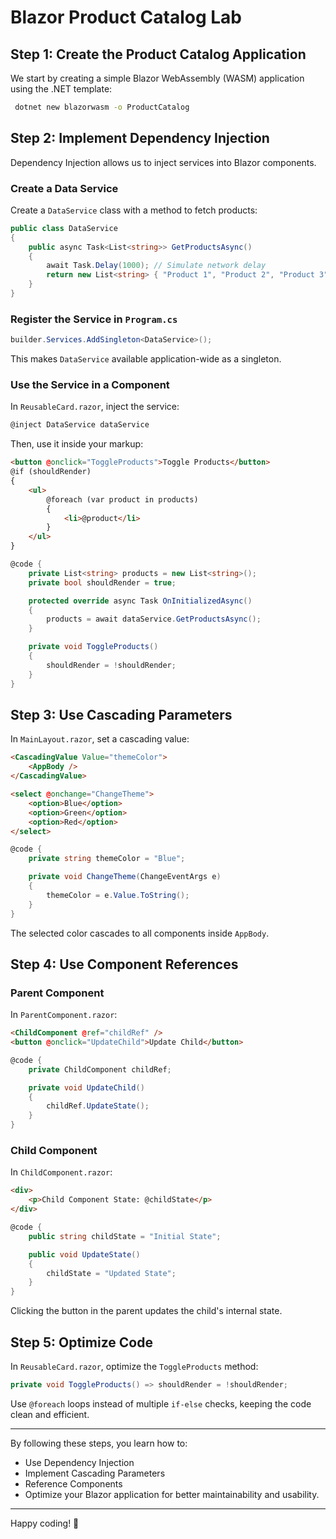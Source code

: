 # Blazor Product Catalog Lab

## Step 1: Create the Product Catalog Application

We start by creating a simple Blazor WebAssembly (WASM) application using the .NET template:

```bash
 dotnet new blazorwasm -o ProductCatalog
```

## Step 2: Implement Dependency Injection

Dependency Injection allows us to inject services into Blazor components.

### Create a Data Service

Create a `DataService` class with a method to fetch products:

```csharp
public class DataService
{
    public async Task<List<string>> GetProductsAsync()
    {
        await Task.Delay(1000); // Simulate network delay
        return new List<string> { "Product 1", "Product 2", "Product 3" };
    }
}
```

### Register the Service in `Program.cs`

```csharp
builder.Services.AddSingleton<DataService>();
```

This makes `DataService` available application-wide as a singleton.

### Use the Service in a Component

In `ReusableCard.razor`, inject the service:

```csharp
@inject DataService dataService
```

Then, use it inside your markup:

```html
<button @onclick="ToggleProducts">Toggle Products</button>
@if (shouldRender)
{
    <ul>
        @foreach (var product in products)
        {
            <li>@product</li>
        }
    </ul>
}
```

```csharp
@code {
    private List<string> products = new List<string>();
    private bool shouldRender = true;

    protected override async Task OnInitializedAsync()
    {
        products = await dataService.GetProductsAsync();
    }

    private void ToggleProducts()
    {
        shouldRender = !shouldRender;
    }
}
```

## Step 3: Use Cascading Parameters

In `MainLayout.razor`, set a cascading value:

```html
<CascadingValue Value="themeColor">
    <AppBody />
</CascadingValue>

<select @onchange="ChangeTheme">
    <option>Blue</option>
    <option>Green</option>
    <option>Red</option>
</select>
```

```csharp
@code {
    private string themeColor = "Blue";

    private void ChangeTheme(ChangeEventArgs e)
    {
        themeColor = e.Value.ToString();
    }
}
```

The selected color cascades to all components inside `AppBody`.

## Step 4: Use Component References

### Parent Component

In `ParentComponent.razor`:

```html
<ChildComponent @ref="childRef" />
<button @onclick="UpdateChild">Update Child</button>
```

```csharp
@code {
    private ChildComponent childRef;

    private void UpdateChild()
    {
        childRef.UpdateState();
    }
}
```

### Child Component

In `ChildComponent.razor`:

```html
<div>
    <p>Child Component State: @childState</p>
</div>
```

```csharp
@code {
    public string childState = "Initial State";

    public void UpdateState()
    {
        childState = "Updated State";
    }
}
```

Clicking the button in the parent updates the child's internal state.

## Step 5: Optimize Code

In `ReusableCard.razor`, optimize the `ToggleProducts` method:

```csharp
private void ToggleProducts() => shouldRender = !shouldRender;
```

Use `@foreach` loops instead of multiple `if-else` checks, keeping the code clean and efficient.

---

By following these steps, you learn how to:

- Use Dependency Injection
- Implement Cascading Parameters
- Reference Components
- Optimize your Blazor application for better maintainability and usability.

---

Happy coding! 🚀

